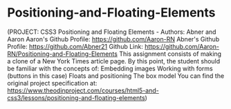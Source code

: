 # Positioning-and-Floating-Elements
(PROJECT: CSS3 Positioning and Floating Elements - 
Authors: Abner and Aaron
Aaron's Github Profile: https://github.com/Aaron-RN
Abner's Github Profile: https://github.com/Abner21
Github Link: https://github.com/Aaron-RN/Positioning-and-Floating-Elements
This assignment consists of making a clone of a New York Times article page. By this point, the student should be familiar with the concepts of:  Embedding images Working with forms (buttons in this case) Floats and positioning The box model You can find the original project specification at: https://www.theodinproject.com/courses/html5-and-css3/lessons/positioning-and-floating-elements)
